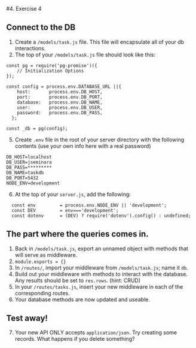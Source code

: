 #4. Exercise 4 

## Connect to the DB
 1. Create a `/models/task.js` file. This file will encapsulate all of your db interactions.
 3. The top of your `/models/task.js` file should look like this:

```
const pg = require('pg-promise')({
    // Initialization Options
});

const config = process.env.DATABASE_URL ||{
    host:       process.env.DB_HOST,
    port:       process.env.DB_PORT,
    database:   process.env.DB_NAME,
    user:       process.env.DB_USER,
    password:   process.env.DB_PASS,
  };

const _db = pg(config);
```
 5. Create `.env` file in the root of your server directory with the following contents (use your own info here with a real password)
    
```
DB_HOST=localhost
DB_USER=jseminara
DB_PASS=*********
DB_NAME=taskdb
DB_PORT=5432
NODE_ENV=development
```

 6. At the top of your `server.js`, add the following:
 
```
  const env         = process.env.NODE_ENV || 'development';
  const DEV         = env==='development';
  const dotenv      = (DEV) ? require('dotenv').config() : undefined;
```


## The part where the queries comes in.
 1. Back in `/models/task.js`, export an unnamed object with methods that will serve as middleware.
   1. `module.exports = {}`
 3. In `/routes/`, import your middleware from `/models/task.js`; name it `db`. 
 4. Build out your middleware with methods to interact with the database. Any results should be set to `res.rows`. (hint: CRUD)
 5. In your `/routes/tasks.js`, insert your new middleware in each of the corresponding routes.
 6. Your database methods are now updated and useable. 

## Test away!
 7. Your new API ONLY accepts `application/json`. Try creating some records. What happens if you delete something?

